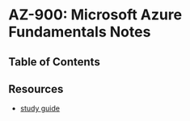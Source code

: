 # AZ-900: Microsoft Azure Fundamentals Notes

## Table of Contents

## Resources
- [study guide](https://learn.microsoft.com/en-us/credentials/certifications/resources/study-guides/az-900)